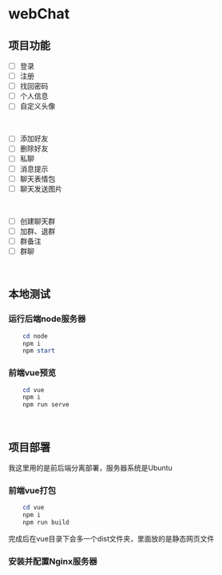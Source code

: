 # webChat

## 项目功能
- [ ] 登录
- [ ] 注册
- [ ] 找回密码
- [ ] 个人信息
- [ ] 自定义头像

<br>

- [ ] 添加好友
- [ ] 删除好友
- [ ] 私聊
- [ ] 消息提示
- [ ] 聊天表情包
- [ ] 聊天发送图片

<br>  

- [ ] 创建聊天群
- [ ] 加群、退群
- [ ] 群备注
- [ ] 群聊

<br>

## 本地测试

### 运行后端node服务器
```powershell
    cd node
    npm i
    npm start
```
### 前端vue预览
```powershell
    cd vue
    npm i
    npm run serve
```
<br>

## 项目部署

我这里用的是前后端分离部署，服务器系统是Ubuntu

### 前端vue打包
```powershell
    cd vue
    npm i
    npm run build
```
完成后在vue目录下会多一个dist文件夹，里面放的是静态网页文件

### 安装并配置Nginx服务器